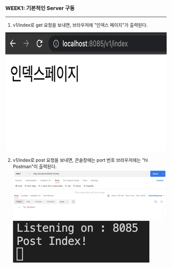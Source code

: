 ### WEEK1: 기본적인 Server 구동
---
1. v1/index로 get 요청을 보내면, 브라우저에 "인덱스 페이지"가 출력된다.
<img src="./img/1.png"  width="700" height="370">


2. v1/index로 post 요청을 보내면, 콘솔창에는 port 번호 브라우저에는 "hi Postman"이 출력된다.
![default](/img/2-1.png)
![default](/img/2-2.png)
